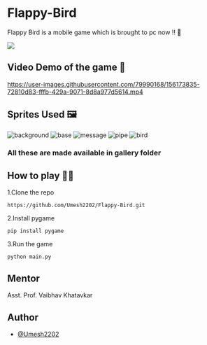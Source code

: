 # Flappy-Bird

Flappy Bird is a mobile game which is brought to pc now !! 🥳

<img src="https://upload.wikimedia.org/wikipedia/en/0/0a/Flappy_Bird_icon.png">

## Video Demo of the game 🎥




https://user-images.githubusercontent.com/79990168/156173835-72810d83-fffb-429a-9071-8d8a977d5614.mp4

## Sprites Used 🖼️



![background](https://user-images.githubusercontent.com/79990168/156174580-38891065-a093-411a-ac4a-c6f3012a8497.png)
![base](https://user-images.githubusercontent.com/79990168/156174592-bec5ffca-aff1-47c1-98d4-2382b84f51e7.png)
![message](https://user-images.githubusercontent.com/79990168/156174654-e04241fd-e5a2-40fd-ae8f-2967a64fcf4d.png)
![pipe](https://user-images.githubusercontent.com/79990168/156174707-3c5dc333-7801-46d8-8d8b-f77cf1885259.png)
![bird](https://user-images.githubusercontent.com/79990168/156179201-72e44d74-2bc1-449e-ae1c-506972b70a8d.jpg)



### All these are made available in gallery folder

## How to play 👨‍💻
1.Clone the repo
```
https://github.com/Umesh2202/Flappy-Bird.git
```
2.Install pygame
```
pip install pygame
```
3.Run the game
```
python main.py
```
## Mentor
Asst. Prof. Vaibhav Khatavkar

## Author
<ul>
  <li><a href="https://github.com/Umesh2202">@Umesh2202</a></li>
</ul>
